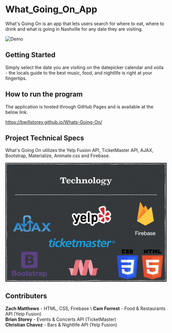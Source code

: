 # What_Going_On_App

What's Going On is an app that lets users search for where to eat, where to drink and what is going in Nashville for any date they are visiting. 

![Demo](./assets/images/whats-going-on.gif)

## Getting Started

Simply select the date you are visiting on the datepicker calendar and voila - the locals guide to the best music, food, and nightlife is right at your fingertips.

## How to run the program

The application is hosted through GitHub Pages and is available at the below link.

https://bwillstorey.github.io/Whats-Going-On/

## Project Technical Specs

What's Going On utilizes the Yelp Fusion API, TicketMaster API, AJAX, Bootstrap, Materialize, Animate.css and Firebase.

![Tech](./assets/images/tech.png)

## Contributers
**Zach Matthews** - HTML, CSS, Firebase \ 
**Cam Forrest** - Food & Restaurants API (Yelp Fusion) \
**Brian Storey** -  Events & Concerts API (TicketMaster) \
**Christian Chavez** - Bars & Nightlife API (Yelp Fusion)